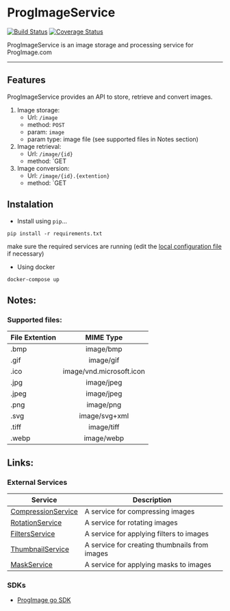 # ProgImageService

[![Build Status](https://travis-ci.org/msoufiane/ProgImageService.svg?branch=master)](https://travis-ci.org/msoufiane/ProgImageService)
[![Coverage Status](https://coveralls.io/repos/github/msoufiane/ProgImageService/badge.svg?branch=master)](https://coveralls.io/github/msoufiane/ProgImageService?branch=master)

ProgImageService is an image storage and processing service for ProgImage.com
____

## Features
ProgImageService provides an API to store, retrieve and convert images.
1. Image storage:
    * Url: `/image`
    * method: `POST`
    * param: `image`
    * param type: image file (see supported files in Notes section)
2. Image retrieval:
    * Url: `/image/{id}`
    * method: `GET
2. Image conversion:
    * Url: `/image/{id}.{extention}`
    * method: `GET

## Instalation
* Install using `pip`...

`pip install -r requirements.txt`

make sure the required services are running (edit the [local configuration file](https://github.com/msoufiane/ProgImageService/blob/master/ProgImageService/settings/local.py) if necessary)
* Using docker

`docker-compose up`

## Notes:
### Supported files:
|File Extention| MIME Type              |
| ------------ |:----------------------:|
|.bmp          |image/bmp               |
|.gif          |image/gif               |
|.ico          |image/vnd.microsoft.icon|
|.jpg          |image/jpeg              |
|.jpeg         |image/jpeg              |
|.png          |image/png               |
|.svg          |image/svg+xml           |
|.tiff         |image/tiff              |
|.webp         |image/webp              |

## Links:
### External Services
|Service|Description|
|----|----|
|[CompressionService]()|A service for compressing images|
|[RotationService]()|A service for rotating images|
|[FiltersService]()|A service for applying filters to images|
|[ThumbnailService]()|A service for creating thumbnails from images|
|[MaskService]()|A service for applying masks to images|



### SDKs
* [ProgImage go SDK]()
